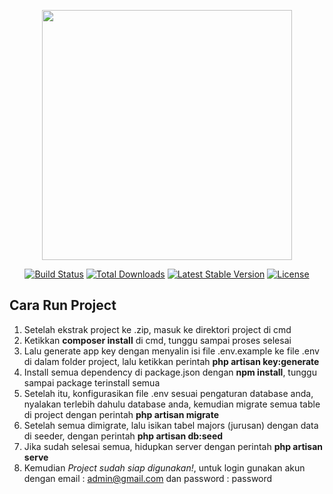 <p align="center"><a href="https://laravel.com" target="_blank"><img src="https://raw.githubusercontent.com/laravel/art/master/logo-lockup/5%20SVG/2%20CMYK/1%20Full%20Color/laravel-logolockup-cmyk-red.svg" width="400"></a></p>

<p align="center">
<a href="https://travis-ci.org/laravel/framework"><img src="https://travis-ci.org/laravel/framework.svg" alt="Build Status"></a>
<a href="https://packagist.org/packages/laravel/framework"><img src="https://img.shields.io/packagist/dt/laravel/framework" alt="Total Downloads"></a>
<a href="https://packagist.org/packages/laravel/framework"><img src="https://img.shields.io/packagist/v/laravel/framework" alt="Latest Stable Version"></a>
<a href="https://packagist.org/packages/laravel/framework"><img src="https://img.shields.io/packagist/l/laravel/framework" alt="License"></a>
</p>

## Cara Run Project

1. Setelah ekstrak project ke .zip, masuk ke direktori project di cmd
2. Ketikkan <b>composer install</b> di cmd, tunggu sampai proses selesai
3. Lalu generate app key dengan menyalin isi file .env.example ke file .env di dalam folder project, lalu ketikkan perintah <b>php artisan key:generate</b>
4. Install semua dependency di package.json dengan <b>npm install</b>, tunggu sampai package terinstall semua
5. Setelah itu, konfigurasikan file .env sesuai pengaturan database anda, nyalakan terlebih dahulu database anda, kemudian migrate semua table di project dengan perintah <b>php artisan migrate</b>
6. Setelah semua dimigrate, lalu isikan tabel majors (jurusan) dengan data di seeder, dengan perintah <b>php artisan db:seed</b>
7. Jika sudah selesai semua, hidupkan server dengan perintah <b>php artisan serve</b>
8. Kemudian <i>Project sudah siap digunakan!</i>, untuk login gunakan akun dengan email : admin@gmail.com dan password : password
